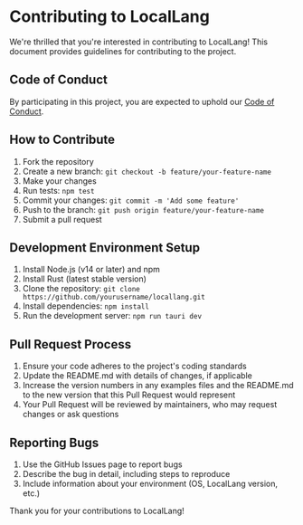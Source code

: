 # Contributing to LocalLang

We're thrilled that you're interested in contributing to LocalLang! This document provides guidelines for contributing to the project.

## Code of Conduct

By participating in this project, you are expected to uphold our [Code of Conduct](CODE_OF_CONDUCT.md).

## How to Contribute

1. Fork the repository
2. Create a new branch: `git checkout -b feature/your-feature-name`
3. Make your changes
4. Run tests: `npm test`
5. Commit your changes: `git commit -m 'Add some feature'`
6. Push to the branch: `git push origin feature/your-feature-name`
7. Submit a pull request

## Development Environment Setup

1. Install Node.js (v14 or later) and npm
2. Install Rust (latest stable version)
3. Clone the repository: `git clone https://github.com/yourusername/locallang.git`
4. Install dependencies: `npm install`
5. Run the development server: `npm run tauri dev`

## Pull Request Process

1. Ensure your code adheres to the project's coding standards
2. Update the README.md with details of changes, if applicable
3. Increase the version numbers in any examples files and the README.md to the new version that this Pull Request would represent
4. Your Pull Request will be reviewed by maintainers, who may request changes or ask questions

## Reporting Bugs

1. Use the GitHub Issues page to report bugs
2. Describe the bug in detail, including steps to reproduce
3. Include information about your environment (OS, LocalLang version, etc.)

Thank you for your contributions to LocalLang!